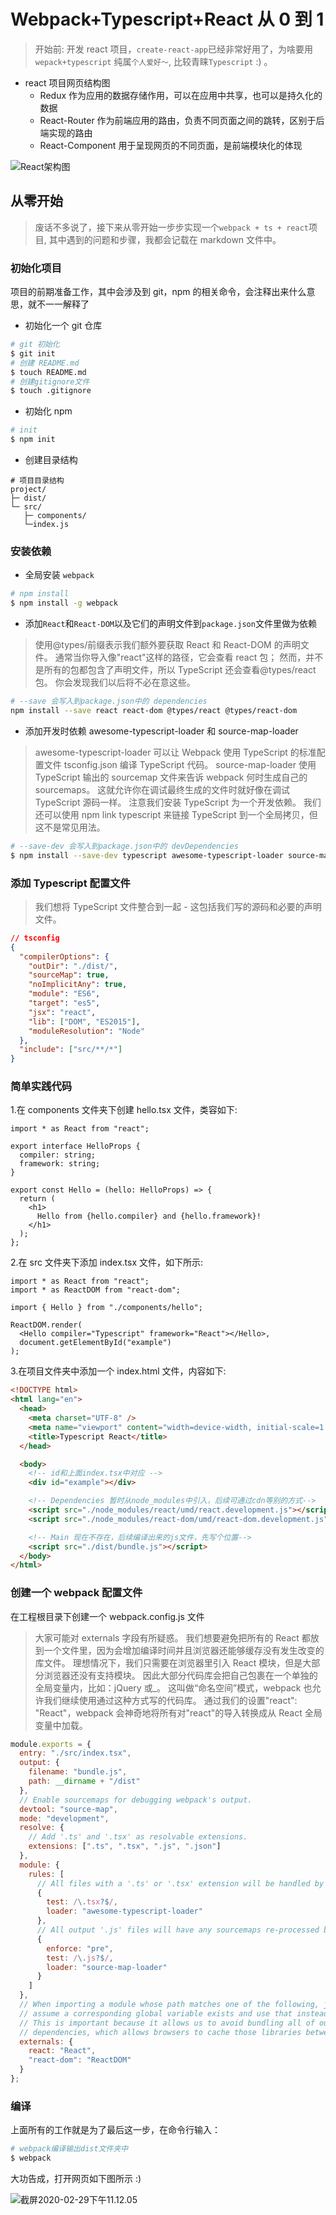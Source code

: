 # Webpack+Typescript+React 从 0 到 1

> 开始前: 开发 react 项目，`create-react-app`已经非常好用了，为啥要用`wepack+typescript` 纯属`个人爱好～`, 比较青睐`Typescript` :) 。

- react 项目网页结构图
  - Redux 作为应用的数据存储作用，可以在应用中共享，也可以是持久化的数据
  - React-Router 作为前端应用的路由，负责不同页面之间的跳转，区别于后端实现的路由
  - React-Component 用于呈现网页的不同页面，是前端模块化的体现

![React架构图](md/img/截屏2020-02-29下午5.42.06.png)

## 从零开始

> 废话不多说了，接下来从零开始一步步实现一个`webpack + ts + react`项目, 其中遇到的问题和步骤，我都会记载在 markdown 文件中。

### 初始化项目

项目的前期准备工作，其中会涉及到 git，npm 的相关命令，会注释出来什么意思，就不一一解释了

- 初始化一个 git 仓库

```sh
# git 初始化
$ git init
# 创建 README.md
$ touch README.md
# 创建gitignore文件
$ touch .gitignore
```

- 初始化 npm

```sh
# init
$ npm init
```

- 创建目录结构

```
# 项目目录结构
project/
├─ dist/
└─ src/
   ├─ components/
   └─index.js
```

### 安装依赖

- 全局安装 `webpack`

```sh
# npm install
$ npm install -g webpack
```

- 添加`React`和`React-DOM`以及它们的声明文件到`package.json`文件里做为依赖

> 使用@types/前缀表示我们额外要获取 React 和 React-DOM 的声明文件。 通常当你导入像"react"这样的路径，它会查看 react 包； 然而，并不是所有的包都包含了声明文件，所以 TypeScript 还会查看@types/react 包。 你会发现我们以后将不必在意这些。

```sh
# --save 会写入到package.json中的 dependencies
npm install --save react react-dom @types/react @types/react-dom
```

- 添加开发时依赖 awesome-typescript-loader 和 source-map-loader

> awesome-typescript-loader 可以让 Webpack 使用 TypeScript 的标准配置文件 tsconfig.json 编译 TypeScript 代码。 source-map-loader 使用 TypeScript 输出的 sourcemap 文件来告诉 webpack 何时生成自己的 sourcemaps。 这就允许你在调试最终生成的文件时就好像在调试 TypeScript 源码一样。
> 注意我们安装 TypeScript 为一个开发依赖。 我们还可以使用 npm link typescript 来链接 TypeScript 到一个全局拷贝，但这不是常见用法。

```sh
# --save-dev 会写入到package.json中的 devDependencies
$ npm install --save-dev typescript awesome-typescript-loader source-map-loader
```

### 添加 Typescript 配置文件

> 我们想将 TypeScript 文件整合到一起 - 这包括我们写的源码和必要的声明文件。

```json
// tsconfig
{
  "compilerOptions": {
    "outDir": "./dist/",
    "sourceMap": true,
    "noImplicitAny": true,
    "module": "ES6",
    "target": "es5",
    "jsx": "react",
    "lib": ["DOM", "ES2015"],
    "moduleResolution": "Node"
  },
  "include": ["src/**/*"]
}
```

### 简单实践代码

1.在 components 文件夹下创建 hello.tsx 文件，类容如下:

```tsx
import * as React from "react";

export interface HelloProps {
  compiler: string;
  framework: string;
}

export const Hello = (hello: HelloProps) => {
  return (
    <h1>
      Hello from {hello.compiler} and {hello.framework}!
    </h1>
  );
};
```

2.在 src 文件夹下添加 index.tsx 文件，如下所示:

```tsx
import * as React from "react";
import * as ReactDOM from "react-dom";

import { Hello } from "./components/hello";

ReactDOM.render(
  <Hello compiler="Typescript" framework="React"></Hello>,
  document.getElementById("example")
);
```

3.在项目文件夹中添加一个 index.html 文件，内容如下:

```html
<!DOCTYPE html>
<html lang="en">
  <head>
    <meta charset="UTF-8" />
    <meta name="viewport" content="width=device-width, initial-scale=1.0" />
    <title>Typescript React</title>
  </head>

  <body>
    <!-- id和上面index.tsx中对应 -->
    <div id="example"></div>

    <!-- Dependencies 暂时从node_modules中引入，后续可通过cdn等别的方式-->
    <script src="./node_modules/react/umd/react.development.js"></script>
    <script src="./node_modules/react-dom/umd/react-dom.development.js"></script>

    <!-- Main 现在不存在，后续编译出来的js文件，先写个位置-->
    <script src="./dist/bundle.js"></script>
  </body>
</html>
```

### 创建一个 webpack 配置文件

在工程根目录下创建一个 webpack.config.js 文件

> 大家可能对 externals 字段有所疑惑。 我们想要避免把所有的 React 都放到一个文件里，因为会增加编译时间并且浏览器还能够缓存没有发生改变的库文件。
> 理想情况下，我们只需要在浏览器里引入 React 模块，但是大部分浏览器还没有支持模块。 因此大部分代码库会把自己包裹在一个单独的全局变量内，比如：jQuery 或\_。 这叫做“命名空间”模式，webpack 也允许我们继续使用通过这种方式写的代码库。 通过我们的设置"react": "React"，webpack 会神奇地将所有对"react"的导入转换成从 React 全局变量中加载。

```javascript
module.exports = {
  entry: "./src/index.tsx",
  output: {
    filename: "bundle.js",
    path: __dirname + "/dist"
  },
  // Enable sourcemaps for debugging webpack's output.
  devtool: "source-map",
  mode: "development",
  resolve: {
    // Add '.ts' and '.tsx' as resolvable extensions.
    extensions: [".ts", ".tsx", ".js", ".json"]
  },
  module: {
    rules: [
      // All files with a '.ts' or '.tsx' extension will be handled by 'awesome-typescript-loader'.
      {
        test: /\.tsx?$/,
        loader: "awesome-typescript-loader"
      },
      // All output '.js' files will have any sourcemaps re-processed by 'source-map-loader'.
      {
        enforce: "pre",
        test: /\.js?$/,
        loader: "source-map-loader"
      }
    ]
  },
  // When importing a module whose path matches one of the following, just
  // assume a corresponding global variable exists and use that instead.
  // This is important because it allows us to avoid bundling all of our
  // dependencies, which allows browsers to cache those libraries between builds.
  externals: {
    react: "React",
    "react-dom": "ReactDOM"
  }
};
```

### 编译

上面所有的工作就是为了最后这一步，在命令行输入：

```sh
# webpack编译输出dist文件夹中
$ webpack
```

大功告成，打开网页如下图所示 :)

![截屏2020-02-29下午11.12.05](/md/img/截屏2020-02-29下午11.12.05.png)
